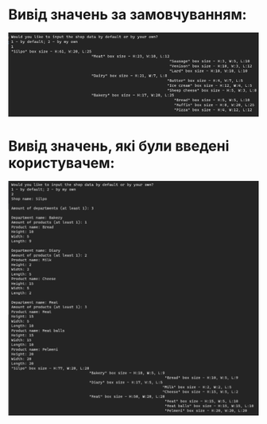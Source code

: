# Вивід значень за замовчуванням:
![Screenshot](ProgramResult1.png)
# Вивід значень, які були введені користувачем:
![Screenshot](ProgramResult2.png)